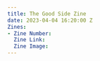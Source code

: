 ```yaml
---
title: The Good Side Zine
date: 2023-04-04 16:20:00 Z
Zines:
- Zine Number: 
  Zine Link: 
  Zine Image: 
---
```


